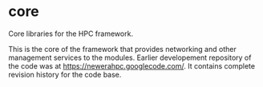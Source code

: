 core
====

Core libraries for the HPC framework.

This is the core of the framework that provides networking and other management services to the modules.
Earlier developement repository of the code was at https://newerahpc.googlecode.com/. It contains complete
revision history for the code base.

